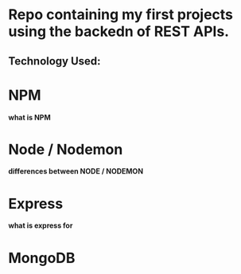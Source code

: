 # Repo containing my first projects using the backedn of REST APIs.

## Technology Used:

# NPM 

**what is NPM**

# Node / Nodemon 

**differences between NODE / NODEMON**

# Express

**what is express for**

# MongoDB